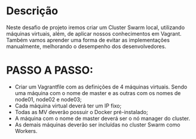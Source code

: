 ﻿# Descrição
Neste desafio de projeto iremos criar um Cluster Swarm local, utilizando máquinas virtuais, além, de aplicar nossos conhecimentos em Vagrant. Também vamos aprender uma forma de evitar as implementações manualmente, melhorando o desempenho dos desenvolvedores.

# PASSO A PASSO:

- Criar um Vagrantfile com as definições de 4 máquinas virtuais. Sendo uma máquina com o nome de master e as outras com os nomes de node01, node02 e node03; 
- Cada máquina virtual deverá ter um IP fixo; 
- Todas as MV deverão possuir o Docker pré-instalado; 
- A máquina com o nome de master deverá ser o nó manager do cluster. 
- As demais máquinas deverão ser incluídas no cluster Swarm como Workers. 
